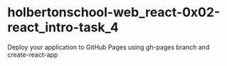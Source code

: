 # holbertonschool-web_react-0x02-react_intro-task_4
Deploy your application to GitHub Pages using gh-pages branch and create-react-app
